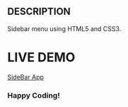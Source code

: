 ## DESCRIPTION

Sidebar menu using HTML5 and CSS3.

# LIVE DEMO
[SideBar App](https://ssatyamchauhan.github.io/PureHtmlCssSidebar/)

### Happy Coding!

